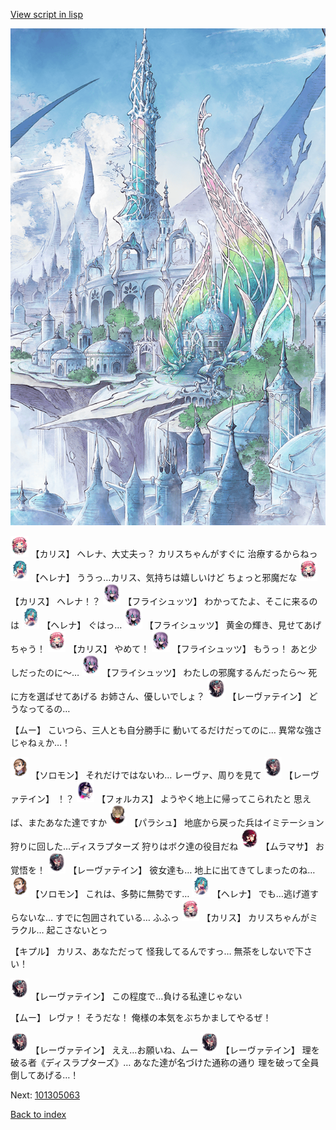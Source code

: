 [View script in lisp](../scripts/101305061.txt)

![fairy_world.png](../images/backgrounds/fairy_world.png)

<img src="../images/units/3602511.png" alt="3602511.png" height="34"/>
【カリス】
ヘレナ、大丈夫っ？
カリスちゃんがすぐに
治療するからねっ

<img src="../images/units/3302811.png" alt="3302811.png" height="34"/>
【ヘレナ】
ううっ…カリス、気持ちは嬉しいけど
ちょっと邪魔だな

<img src="../images/units/3602511.png" alt="3602511.png" height="34"/>
【カリス】
ヘレナ！？

<img src="../images/units/3502719.png" alt="3502719.png" height="34"/>
【フライシュッツ】
わかってたよ、そこに来るのは

<img src="../images/units/3302811.png" alt="3302811.png" height="34"/>
【ヘレナ】
ぐはっ…

<img src="../images/units/3502719.png" alt="3502719.png" height="34"/>
【フライシュッツ】
黄金の輝き、見せてあげちゃう！

<img src="../images/units/3602511.png" alt="3602511.png" height="34"/>
【カリス】
やめて！

<img src="../images/units/3502719.png" alt="3502719.png" height="34"/>
【フライシュッツ】
もうっ！
あと少しだったのに～…

<img src="../images/units/3502719.png" alt="3502719.png" height="34"/>
【フライシュッツ】
わたしの邪魔するんだったら～
死に方を選ばせてあげる
お姉さん、優しいでしょ？

<img src="../images/units/3100211.png" alt="3100211.png" height="34"/>
【レーヴァテイン】
どうなってるの…

【ムー】
こいつら、三人とも自分勝手に
動いてるだけだってのに…
異常な強さじゃねぇか…！

<img src="../images/units/3503111.png" alt="3503111.png" height="34"/>
【ソロモン】
それだけではないわ…
レーヴァ、周りを見て

<img src="../images/units/3100211.png" alt="3100211.png" height="34"/>
【レーヴァテイン】
！？

<img src="../images/units/3301811.png" alt="3301811.png" height="34"/>
【フォルカス】
ようやく地上に帰ってこられたと
思えば、またあなた達ですか

<img src="../images/units/3200411.png" alt="3200411.png" height="34"/>
【パラシュ】
地底から戻った兵はイミテーション
狩りに回した…ディスラプターズ
狩りはボク達の役目だね

<img src="../images/units/3102511.png" alt="3102511.png" height="34"/>
【ムラマサ】
お覚悟を！

<img src="../images/units/3100211.png" alt="3100211.png" height="34"/>
【レーヴァテイン】
彼女達も…
地上に出てきてしまったのね…

<img src="../images/units/3503111.png" alt="3503111.png" height="34"/>
【ソロモン】
これは、多勢に無勢です…

<img src="../images/units/3302811.png" alt="3302811.png" height="34"/>
【ヘレナ】
でも…逃げ道すらないな…
すでに包囲されている…
ふふっ

<img src="../images/units/3602511.png" alt="3602511.png" height="34"/>
【カリス】
カリスちゃんがミラクル…
起こさないとっ

【キプル】
カリス、あなただって
怪我してるんですっ…
無茶をしないで下さい！

<img src="../images/units/3100211.png" alt="3100211.png" height="34"/>
【レーヴァテイン】
この程度で…負ける私達じゃない

【ムー】
レヴァ！
そうだな！
俺様の本気をぶちかましてやるぜ！

<img src="../images/units/3100211.png" alt="3100211.png" height="34"/>
【レーヴァテイン】
ええ…お願いね、ムー

<img src="../images/units/3100211.png" alt="3100211.png" height="34"/>
【レーヴァテイン】
理を破る者《ディスラプターズ》…
あなた達が名づけた通称の通り
理を破って全員倒してあげる…！

Next: [101305063](101305063.md)

[Back to index](index.md)
